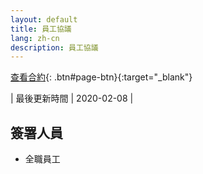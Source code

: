 ```yaml
---
layout: default
title: 員工協議
lang: zh-cn
description: 員工協議
---
```




[查看合約](){: .btn#page-btn}{:target="_blank"}

| 最後更新時間 | 2020-02-08 |

## 簽署人員

* 全職員工